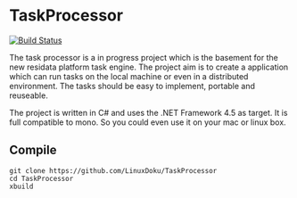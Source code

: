# TaskProcessor
[![Build Status](https://travis-ci.org/LinuxDoku/TaskProcessor.svg?branch=master)](https://travis-ci.org/LinuxDoku/TaskProcessor)

The task processor is a in progress project which is the basement for the new residata platform task
engine. The project aim is to create a application which can run tasks on the local machine or even in 
a distributed environment. The tasks should be easy to implement, portable and reuseable.

The project is written in C# and uses the .NET Framework 4.5 as target. It is full compatible to mono.
So you could even use it on your mac or linux box.

## Compile
```
git clone https://github.com/LinuxDoku/TaskProcessor
cd TaskProcessor
xbuild
```